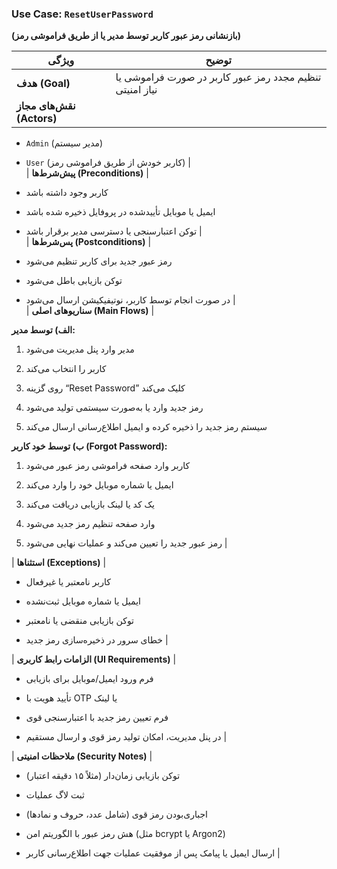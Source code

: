 
### Use Case: `ResetUserPassword`

**(بازنشانی رمز عبور کاربر توسط مدیر یا از طریق فراموشی رمز)**

|ویژگی|توضیح|
|---|---|
|**هدف (Goal)**|تنظیم مجدد رمز عبور کاربر در صورت فراموشی یا نیاز امنیتی|
|**نقش‌های مجاز (Actors)**||

- `Admin` (مدیر سیستم)
    
- `User` (کاربر خودش از طریق فراموشی رمز) |  
    | **پیش‌شرط‌ها (Preconditions)** |
    
- کاربر وجود داشته باشد
    
- ایمیل یا موبایل تأییدشده در پروفایل ذخیره شده باشد
    
- توکن اعتبارسنجی یا دسترسی مدیر برقرار باشد |  
    | **پس‌شرط‌ها (Postconditions)** |
    
- رمز عبور جدید برای کاربر تنظیم می‌شود
    
- توکن بازیابی باطل می‌شود
    
- در صورت انجام توسط کاربر، نوتیفیکیشن ارسال می‌شود |  
    | **سناریوهای اصلی (Main Flows)** |
    

**الف) توسط مدیر:**

1. مدیر وارد پنل مدیریت می‌شود
    
2. کاربر را انتخاب می‌کند
    
3. روی گزینه “Reset Password” کلیک می‌کند
    
4. رمز جدید وارد یا به‌صورت سیستمی تولید می‌شود
    
5. سیستم رمز جدید را ذخیره کرده و ایمیل اطلاع‌رسانی ارسال می‌کند
    

**ب) توسط خود کاربر (Forgot Password):**

1. کاربر وارد صفحه فراموشی رمز عبور می‌شود
    
2. ایمیل یا شماره موبایل خود را وارد می‌کند
    
3. یک کد یا لینک بازیابی دریافت می‌کند
    
4. وارد صفحه تنظیم رمز جدید می‌شود
    
5. رمز عبور جدید را تعیین می‌کند و عملیات نهایی می‌شود |
    

| **استثناها (Exceptions)** |

- کاربر نامعتبر یا غیرفعال
    
- ایمیل یا شماره موبایل ثبت‌نشده
    
- توکن بازیابی منقضی یا نامعتبر
    
- خطای سرور در ذخیره‌سازی رمز جدید |
    

| **الزامات رابط کاربری (UI Requirements)** |

- فرم ورود ایمیل/موبایل برای بازیابی
    
- تأیید هویت با OTP یا لینک
    
- فرم تعیین رمز جدید با اعتبارسنجی قوی
    
- در پنل مدیریت، امکان تولید رمز قوی و ارسال مستقیم |
    

| **ملاحظات امنیتی (Security Notes)** |

- توکن بازیابی زمان‌دار (مثلاً ۱۵ دقیقه اعتبار)
    
- ثبت لاگ عملیات
    
- اجباری‌بودن رمز قوی (شامل عدد، حروف و نمادها)
    
- هش رمز عبور با الگوریتم امن (مثل bcrypt یا Argon2)
    
- ارسال ایمیل یا پیامک پس از موفقیت عملیات جهت اطلاع‌رسانی کاربر |
